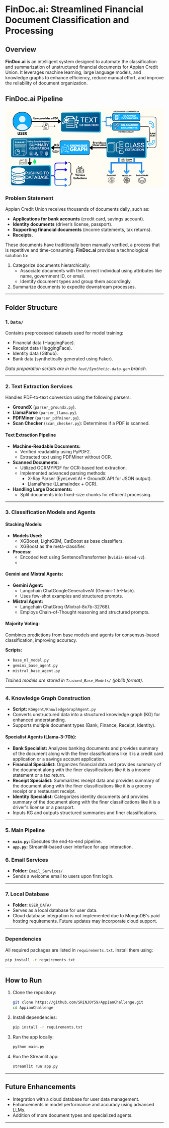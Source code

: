 # FinDoc.ai: Streamlined Financial Document Classification and Processing

## Overview  
**FinDoc.ai** is an intelligent system designed to automate the classification and summarization of unstructured financial documents for Appian Credit Union. It leverages machine learning, large language models, and knowledge graphs to enhance efficiency, reduce manual effort, and improve the reliability of document organization.

## FinDoc.ai Pipeline

![FinDoc.ai Pipeline](Model_architecture.png)


### Problem Statement  
Appian Credit Union receives thousands of documents daily, such as:  
- **Applications for bank accounts** (credit card, savings account).  
- **Identity documents** (driver’s license, passport).  
- **Supporting financial documents** (income statements, tax returns).  
- **Receipts.**  

These documents have traditionally been manually verified, a process that is repetitive and time-consuming. **FinDoc.ai** provides a technological solution to:  
1. Categorize documents hierarchically:  
   - Associate documents with the correct individual using attributes like name, government ID, or email.  
   - Identify document types and group them accordingly.  
2. Summarize documents to expedite downstream processes.  

---

## Folder Structure  

### 1. **`Data/`**  
Contains preprocessed datasets used for model training:  
- Financial data (HuggingFace).  
- Receipt data (HuggingFace).  
- Identity data (Github).  
- Bank data (synthetically generated using Faker).  

_Data preparation scripts are in the `feat/Synthetic-data-gen` branch._  

---

### 2. **Text Extraction Services**  
Handles PDF-to-text conversion using the following parsers:  
- **GroundX** (`parser_groundx.py`).  
- **LlamaParse** (`parser_llama.py`).  
- **PDFMiner** (`parser_pdfminer.py`).  
- **Scan Checker** (`scan_checker.py`): Determines if a PDF is scanned.  

#### **Text Extraction Pipeline**  
- **Machine-Readable Documents:**  
  - Verified readability using PyPDF2.  
  - Extracted text using PDFMiner without OCR.  
- **Scanned Documents:**  
  - Utilized OCRMYPDF for OCR-based text extraction.  
  - Implemented advanced parsing methods:  
    - X-Ray Parser (EyeLevel.AI + GroundX API for JSON output).  
    - LlamaParse (LLamaIndex + OCR).  
- **Handling Large Documents:**  
  - Split documents into fixed-size chunks for efficient processing.  

---

### 3. **Classification Models and Agents**  

#### **Stacking Models:**  
- **Models Used:**  
  - XGBoost, LightGBM, CatBoost as base classifiers.  
  - XGBoost as the meta-classifier.  
- **Process:**  
  - Encoded text using SentenceTransformer (`Nvidia-Embed-v2`).  
  -  

#### **Gemini and Mistral Agents:**  
- **Gemini Agent:**  
  - Langchain ChatGoogleGenerativeAI (Gemini-1.5-Flash).  
  - Uses few-shot examples and structured prompts.  
- **Mistral Agent:**  
  - Langchain ChatGroq (Mixtral-8x7b-32768).  
  - Employs Chain-of-Thought reasoning and structured prompts.  

#### **Majority Voting:**  
Combines predictions from base models and agents for consensus-based classification, improving accuracy.  

**Scripts:**  
- `base_ml_model.py`  
- `gemini_base_agent.py`  
- `mistral_base_agent.py`  

_Trained models are stored in `Trained_Base_Models/` (joblib format)._  

---

### 4. **Knowledge Graph Construction**  
- **Script:** `KGAgent/KnowledgeGraphAgent.py`  
- Converts unstructured data into a structured knowledge graph (KG) for enhanced understanding.  
- Supports multiple document types (Bank, Finance, Receipt, Identity).  

#### **Specialist Agents (Llama-3-70b):**  
- **Bank Specialist:** Analyzes banking documents and provides summary of the document along with the finer classifications like it is a credit card application or a savings account application.  
- **Financial Specialist:** Organizes financial data and provides summary of the document along with the finer classifications like it is a income statement or a tax return.  
- **Receipt Specialist:** Summarizes receipt data and provides summary of the document along with the finer classifications like it is a grocery receipt or a restaurant receipt.  
- **Identity Specialist:** Categorizes identity documents and provides summary of the document along with the finer classifications like it is a driver's license or a passport.  
- Inputs KG and outputs structured summaries and finer classifications.  

---

### 5. **Main Pipeline**  
- **`main.py`:** Executes the end-to-end pipeline.  
- **`app.py`:** Streamlit-based user interface for app interaction.  

### 6. **Email Services**  
- **Folder:** `Email_Services/`  
- Sends a welcome email to users upon first login.  

---

### 7. **Local Database**  
- **Folder:** `USER_DATA/`  
- Serves as a local database for user data.  
- Cloud database integration is not implemented due to MongoDB's paid hosting requirements. Future updates may incorporate cloud support.  

---

### Dependencies  
All required packages are listed in `requirements.txt`. Install them using:  
```bash
pip install -r requirements.txt
```

---

## How to Run  

1. Clone the repository:  
   ```bash
   git clone https://github.com/SRINJOY59/AppianChallenge.git
   cd AppianChallenge
   ```  

2. Install dependencies:  
   ```bash
   pip install -r requirements.txt
   ```  

3. Run the app locally:  
   ```bash
   python main.py
   ```  
4. Run the Streamlit app:  
   ```bash
   streamlit run app.py
   ```      
  

---

## Future Enhancements  
- Integration with a cloud database for user data management.  
- Enhancements in model performance and accuracy using advanced LLMs.  
- Addition of more document types and specialized agents.  

---
  

